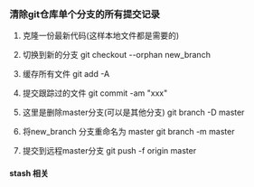 ### 清除git仓库单个分支的所有提交记录

1. 克隆一份最新代码(这样本地文件都是需要的)

2. 切换到新的分支
git checkout --orphan new_branch

3. 缓存所有文件
git add -A

4. 提交跟踪过的文件 
git commit -am "xxx"

5. 这里是删除master分支(可以是其他分支)
git branch -D master

6. 将new_branch 分支重命名为 master 
git branch -m master

7. 提交到远程master分支
git push -f origin master

#### stash 相关